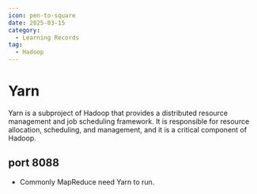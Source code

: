 ```yaml
---
icon: pen-to-square
date: 2025-03-15
category:
  - Learning Records
tag:
  - Hadoop
---
```


# Yarn
Yarn is a subproject of Hadoop that provides a distributed resource management and job scheduling framework. It is responsible for resource allocation, scheduling, and management, and it is a critical component of Hadoop.

## port 8088
- Commonly MapReduce need Yarn to run.